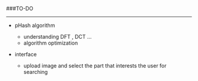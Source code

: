 ###TO-DO

----

- pHash algorithm
    - understanding DFT , DCT ...
    - algorithm optimization

- interface 
    - upload image and select the part that interests the user for searching

